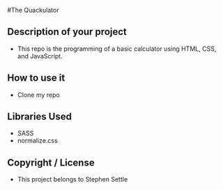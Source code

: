 #The Quackulator

## Description of your project
 * This repo is the programming of a basic calculator using HTML, CSS, and JavaScript.

## How to use it
 * Clone my repo

## Libraries Used
 * SASS
 * normalize.css

## Copyright / License
 * This project belongs to Stephen Settle

